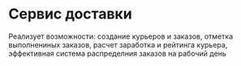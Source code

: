 # Сервис доставки
Реализует возможности: создание курьеров и заказов, отметка выполнениных заказов, расчет заработка и рейтинга курьера, эффективная система распределния заказов на рабочий день